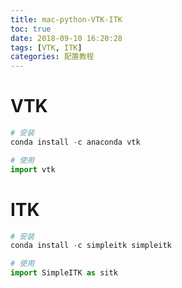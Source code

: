 ```yaml
---
title: mac-python-VTK-ITK
toc: true
date: 2018-09-10 16:20:28
tags: [VTK, ITK]
categories: 配置教程
---
```


# VTK

```python
# 安装
conda install -c anaconda vtk
```

```python
# 使用
import vtk
```



# ITK

```python
# 安装
conda install -c simpleitk simpleitk
```

```python
# 使用
import SimpleITK as sitk
```


